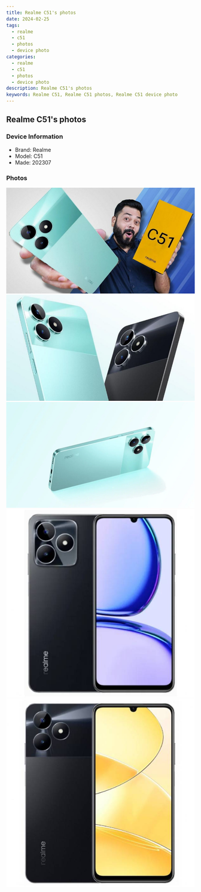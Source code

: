 ```yaml
---
title: Realme C51's photos
date: 2024-02-25
tags: 
  - realme
  - c51
  - photos
  - device photo
categories: 
  - realme
  - c51
  - photos
  - device photo
description: Realme C51's photos
keywords: Realme C51, Realme C51 photos, Realme C51 device photo
---
```


## Realme C51's photos

### Device Information

- Brand: Realme
- Model: C51
- Made: 202307

### Photos

![/images/best-assets/devices/realme/realme-c51/1.jpg](/images/best-assets/devices/realme/realme-c51/1.jpg)
![/images/best-assets/devices/realme/realme-c51/2.jpg](/images/best-assets/devices/realme/realme-c51/2.jpg)
![/images/best-assets/devices/realme/realme-c51/3.jpg](/images/best-assets/devices/realme/realme-c51/3.jpg)
![/images/best-assets/devices/realme/realme-c51/4.jpg](/images/best-assets/devices/realme/realme-c51/4.jpg)
![/images/best-assets/devices/realme/realme-c51/5.jpg](/images/best-assets/devices/realme/realme-c51/5.jpg)
